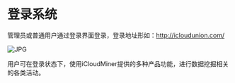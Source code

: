 # 登录系统

管理员或普通用户通过登录界面登录，登录地址形如：<http://icloudunion.com/>

![JPG](..\..\img\1.jpg)

用户可在登录状态下，使用iCloudMiner提供的多种产品功能，进行数据挖掘相关的各类活动。